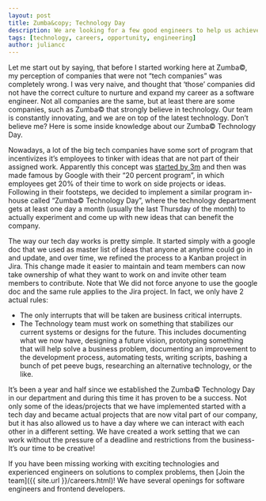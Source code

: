 ```yaml
---
layout: post
title: Zumba&copy; Technology Day
description: We are looking for a few good engineers to help us achieve our technical vision.
tags: [technology, careers, opportunity, engineering]
author: juliancc
---
```


Let me start out by saying, that before I started working here at Zumba&copy;, my perception of companies that were not “tech companies” was completely wrong. I was very naive, and thought that ‘those’ companies did not have the correct culture to nurture and expand my career as a software engineer. Not all companies are the same, but at least there are some companies, such as Zumba&copy; that strongly believe in technology. Our team is constantly innovating, and we are on top of the latest technology. Don’t believe me? Here is some inside knowledge about our Zumba&copy; Technology Day.

Nowadays, a lot of the big tech companies have some sort of program that incentivizes it’s employees to tinker with ideas that are not part of their assigned work. Apparently this concept was [started by 3m](http://www.fastcodesign.com/1663137/how-3m-gave-everyone-days-off-and-created-an-innovation-dynamo) and then was made famous by Google with their  “20 percent program”, in which employees get 20% of their time to work on side projects or ideas. Following in their footsteps, we decided to implement a similar program in-house called “Zumba&copy; Technology Day”, where the technology department gets at least one day a month (usually the last Thursday of the month) to actually experiment and come up with new ideas that can benefit the company.

The way our tech day works is pretty simple. It started simply with a google doc that we used as master list of ideas that anyone at anytime could go in and update, and over time, we refined the process to a Kanban project in Jira. This change made it easier to maintain and team members can now take ownership of what they want to work on and invite other team members to contribute. Note that We did not force anyone to use the google doc and the same rule applies to the Jira project. In fact, we only have 2 actual rules:

* The only interrupts that will be taken are business critical interrupts.
* The Technology team must work on something that stabilizes our current systems or designs for the future. This includes documenting what we now have, designing a future vision, prototyping something that will help solve a business problem, documenting an improvement to the development process, automating tests, writing scripts, bashing a bunch of pet peeve bugs, researching an alternative technology,  or the like.

It’s been a year and half since we established the Zumba&copy; Technology Day in our department and during this time it has proven to be a success. Not only some of the ideas/projects that we have implemented started with a tech day and became actual projects that are now vital part of our company, but it has also allowed us to have a day where we can interact with each other in a different setting. We have created a work setting that we can work without the pressure of a deadline and restrictions from the business- It’s our time to be creative!

If you have been missing working with exciting technologies and experienced engineers on solutions to complex problems, then [Join the team]({{ site.url }}/careers.html)! We have several openings for software engineers and frontend developers.
